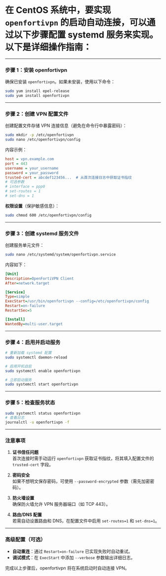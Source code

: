 # 在 CentOS 系统中，要实现 `openfortivpn` 的启动自动连接，可以通过以下步骤配置 **systemd 服务**来实现。以下是详细操作指南：

---

### 步骤 1：安装 openfortivpn
确保已安装 `openfortivpn`。如果未安装，使用以下命令：
```bash
sudo yum install epel-release
sudo yum install openfortivpn
```

---

### 步骤 2：创建 VPN 配置文件
创建配置文件存储 VPN 连接信息（避免在命令行中暴露密码）：
```bash
sudo mkdir -p /etc/openfortivpn
sudo nano /etc/openfortivpn/config
```
内容示例：
```ini
host = vpn.example.com
port = 443
username = your_username
password = your_password
trusted-cert = abcdef123456...  # 从首次连接日志中获取证书指纹
# 可选参数
# interface = ppp0
# set-routes = 1
# set-dns = 1
```

**权限设置**（保护敏感信息）：
```bash
sudo chmod 600 /etc/openfortivpn/config
```

---

### 步骤 3：创建 systemd 服务文件
创建服务单元文件：
```bash
sudo nano /etc/systemd/system/openfortivpn.service
```
内容如下：
```ini
[Unit]
Description=OpenFortiVPN Client
After=network.target

[Service]
Type=simple
ExecStart=/usr/bin/openfortivpn --config=/etc/openfortivpn/config
Restart=on-failure
RestartSec=5

[Install]
WantedBy=multi-user.target
```

---

### 步骤 4：启用并启动服务
```bash
# 重新加载 systemd 配置
sudo systemctl daemon-reload

# 启用开机自启
sudo systemctl enable openfortivpn

# 立即启动服务
sudo systemctl start openfortivpn
```

---

### 步骤 5：检查服务状态
```bash
sudo systemctl status openfortivpn
# 查看日志
journalctl -u openfortivpn -f
```

---

### 注意事项
1. **证书信任问题**  
   首次连接时需手动运行 `openfortivpn` 获取证书指纹，将其填入配置文件的 `trusted-cert` 字段。

2. **密码安全**  
   如果不想明文保存密码，可使用 `--password-encrypted` 参数（需先加密密码）。

3. **防火墙设置**  
   确保防火墙允许 VPN 服务器端口（如 TCP 443）。

4. **路由/DNS 配置**  
   若需自动设置路由和 DNS，在配置文件中启用 `set-routes=1` 和 `set-dns=1`。

---

### 高级配置（可选）
- **自动重连**：通过 `Restart=on-failure` 已实现失败时自动重试。
- **调试模式**：在 `ExecStart` 中添加 `--verbose` 参数输出详细日志。

完成以上步骤后，openfortivpn 将在系统启动时自动连接 VPN。